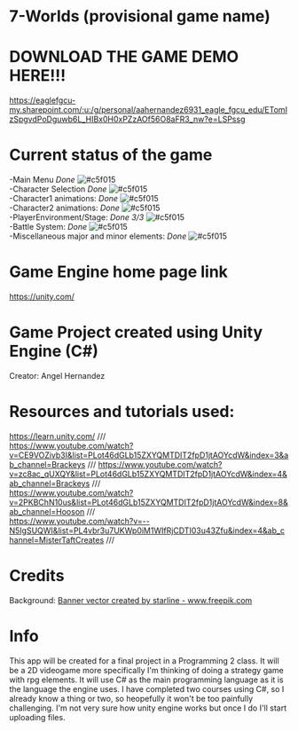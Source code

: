 # 7-Worlds (provisional game name)

# DOWNLOAD THE GAME DEMO HERE!!!
https://eaglefgcu-my.sharepoint.com/:u:/g/personal/aahernandez6931_eagle_fgcu_edu/ETomIzSpgvdPoDguwb6L_HIBx0H0xPZzAOf56O8aFR3_nw?e=LSPssg

# Current status of the game
-Main Menu *Done*  ![#c5f015](https://via.placeholder.com/15/c5f015/000000?text=+)  
-Character Selection *Done* ![#c5f015](https://via.placeholder.com/15/c5f015/000000?text=+)  
-Character1 animations: *Done*  ![#c5f015](https://via.placeholder.com/15/c5f015/000000?text=+)  
-Character2 animations: *Done*  ![#c5f015](https://via.placeholder.com/15/c5f015/000000?text=+)  
-PlayerEnvironment/Stage: *Done 3/3*  ![#c5f015](https://via.placeholder.com/15/c5f015/000000?text=+)  
-Battle System: *Done*  ![#c5f015](https://via.placeholder.com/15/c5f015/000000?text=+)  
-Miscellaneous major and minor elements: *Done*  ![#c5f015](https://via.placeholder.com/15/c5f015/000000?text=+)  

# Game Engine home page link
https://unity.com/

# Game Project created using Unity Engine (C#)
Creator: Angel Hernandez

# Resources and tutorials used: 
https://learn.unity.com/       ///         
https://www.youtube.com/watch?v=CE9VOZivb3I&list=PLot46dGLb15ZXYQMTDIT2fpD1jtAOYcdW&index=3&ab_channel=Brackeys       ///
https://www.youtube.com/watch?v=zc8ac_qUXQY&list=PLot46dGLb15ZXYQMTDIT2fpD1jtAOYcdW&index=4&ab_channel=Brackeys       ///         
https://www.youtube.com/watch?v=2PKBChN10us&list=PLot46dGLb15ZXYQMTDIT2fpD1jtAOYcdW&index=8&ab_channel=Hooson       ///         
https://www.youtube.com/watch?v=--N5IgSUQWI&list=PL4vbr3u7UKWp0iM1WIfRjCDTI03u43Zfu&index=4&ab_channel=MisterTaftCreates       ///

# Credits
Background:        <a href='https://www.freepik.com/vectors/banner'>Banner vector created by starline - www.freepik.com</a>
 
# Info
This app will be created for a final project in a Programming 2 class. It will be a 2D videogame more specifically I'm thinking of doing a strategy game with rpg elements. It will use C# as the main programming language as it is the language the engine uses. I have completed two courses using C#, so I already know a thing or two, so heopefully it won't be too painfully challenging. I'm not very sure how unity engine works but once I do I'll start uploading files.
